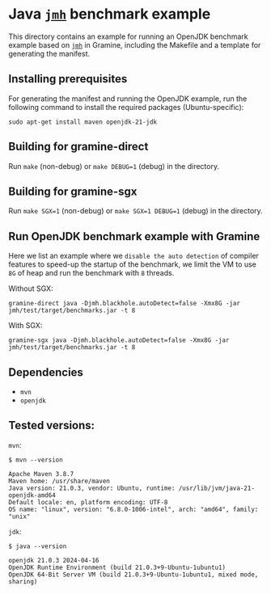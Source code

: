 # Java [`jmh`](https://github.com/openjdk/jmh) benchmark example

This directory contains an example for running an OpenJDK benchmark
example based on [`jmh`](https://github.com/openjdk/jmh) in Gramine,
including the Makefile and a template for generating the manifest.

## Installing prerequisites

For generating the manifest and running the OpenJDK example, run the
following command to install the required packages (Ubuntu-specific):
```
sudo apt-get install maven openjdk-21-jdk
```

## Building for gramine-direct

Run `make` (non-debug) or `make DEBUG=1` (debug) in the directory.

## Building for gramine-sgx

Run `make SGX=1` (non-debug) or `make SGX=1 DEBUG=1` (debug) in the directory.

## Run OpenJDK benchmark example with Gramine

Here we list an example where we `disable the auto detection` of compiler features to speed-up the 
startup of the benchmark, we limit the VM to use `8G` of heap and run the benchmark with `8` threads.

Without SGX:
```
gramine-direct java -Djmh.blackhole.autoDetect=false -Xmx8G -jar jmh/test/target/benchmarks.jar -t 8
```

With SGX:
```
gramine-sgx java -Djmh.blackhole.autoDetect=false -Xmx8G -jar jmh/test/target/benchmarks.jar -t 8
```

## Dependencies
- `mvn`
- `openjdk`

## Tested versions:
`mvn`:
```
$ mvn --version

Apache Maven 3.8.7
Maven home: /usr/share/maven
Java version: 21.0.3, vendor: Ubuntu, runtime: /usr/lib/jvm/java-21-openjdk-amd64
Default locale: en, platform encoding: UTF-8
OS name: "linux", version: "6.8.0-1006-intel", arch: "amd64", family: "unix"
```

`jdk`:
```
$ java --version

openjdk 21.0.3 2024-04-16
OpenJDK Runtime Environment (build 21.0.3+9-Ubuntu-1ubuntu1)
OpenJDK 64-Bit Server VM (build 21.0.3+9-Ubuntu-1ubuntu1, mixed mode, sharing)
```